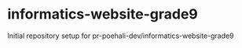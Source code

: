# informatics-website-grade9

Initial repository setup for pr-poehali-dev/informatics-website-grade9